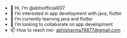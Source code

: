 - 👋 Hi, I’m @abhiofficial007
- 👀 I’m interested in app development with java, flutter 
- 🌱 I’m currently learning  java and flutter
- 💞️ I’m looking to collaborate on app development 
- 📫 How to reach me- abhisharma79877@gmail.com

<!---
abhiofficial007/abhiofficial007 is a ✨ special ✨ repository because its `README.md` (this file) appears on your GitHub profile.
You can click the Preview link to take a look at your changes.
--->
